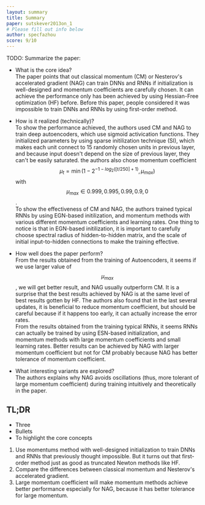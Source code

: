 ```yaml
---
layout: summary
title: Summary
paper: sutskever2013on_1
# Please fill out info below
author: specfazhou
score: 9/10
---
```


TODO: Summarize the paper:
* What is the core idea? <br/>
The paper points that out classical momentum (CM) or Nesterov's accelerated gradient (NAG) can train DNNs and RNNs if initialization is well-designed and momentum coefficients are carefully chosen. It can achieve the performance only has been achieved by using Hessian-Free optimization (HF) before. Before this paper, people considered it was impossible to train DNNs and RNNs by using first-order method. 

* How is it realized (technically)? <br/>
To show the performance achieved, the authors used CM and NAG to train deep autoencoders, which use sigmoid activication functions. They initialized parameters by using sparse initilization technique (SI), which makes each unit connect to 15 randomly chosen units in previous layer, and because input doesn't depend on the size of previous layer, they can't be easily saturated. the authors also chose momentum coefficient $$\mu_{t} = \min(1-2^{-1-log_{2}([t/250]+1)}, \mu_{max})$$ with $$\mu_{max} \in {0.999, 0.995, 0.99, 0.9, 0}$$. <br/>
To show the effectiveness of CM and NAG, the authors trained typical RNNs by using EGN-based initilization, and momentum methods with various different momentum coefficients and learning rates. One thing to notice is that in EGN-based initilization, it is important to carefully choose spectral radius of hidden-to-hidden matrix, and the scale of initial input-to-hidden connections to make the training effective. 

* How well does the paper perform?<br/>
From the results obtained from the training of Autoencoders, it seems if we use larger value of $$\mu_{max}$$, we will get better result, and NAG usually outperform CM. It is a surprise that the best results achieved by NAG is at the same level of best results gotten by HF. The authors also found that in the last several updates, it is beneficial to reduce momentum coefficient, but should be careful because if it happens too early, it can actually increase the error rates. <br/>
From the results obtained from the training typical RNNs, it seems RNNs can actually be trained by using ESN-based initialization, and momentum methods with large momentum coefficients and small learning rates. Better results can be achieved by NAG with larger momentum coefficient but not for CM probably because NAG has better tolerance of momentum coefficient. <br/>

* What interesting variants are explored? <br/>
The authors explains why NAG avoids oscillations (thus, more tolerant of large momentum coefficient) during training intuitively and theoretically in the paper.   

## TL;DR
* Three
* Bullets
* To highlight the core concepts
1. Use momentums method with well-designed initialization to train DNNs and RNNs that previously thought impossible. But it turns out that first-order method just as good as truncated Newton methods like HF. <br/>
2. Compare the differences between classical momentum and Nesterov's accelerated gradient. <br/>
3. Large momentum coefficient will make momentum methods achieve better performance especially for NAG, because it has better tolerance for large momentum.
